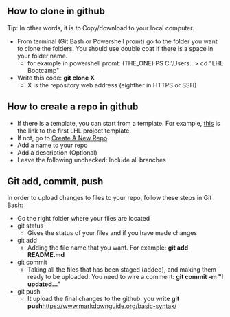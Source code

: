## How to clone in github 
Tip: In other words, it is to Copy/download to your local computer.
- From terminal (Git Bash or Powershell promt) go to the folder you want to clone the folders. You should use double coat if there is a space in your folder name. 
    - for example in powershell promt: (THE_ONE) PS C:\Users\...> cd "LHL Bootcamp"
- Write this code: **git clone X**
    - X is the repository web address (eighther in HTTPS or SSH)

## How to create a repo in github
- If there is a template, you can start from a template. For example, [this](https://github.com/lighthouse-labs/Final-Project-SQL/generate) is the link to the first LHL project template.
- If not, go to [Create A New Repo](github.com/new)
- Add a name to your repo
- Add a description (Optional)
- Leave the following unchecked: Include all branches

## Git add, commit, push
In order to upload changes to files to your repo, follow these steps in Git Bash:
- Go the right folder where your files are located
- git status
    - Gives the status of your files and if you have made changes
- git add
    - Adding the file name that you want. For example: **git add README.md**
- git commit
    - Taking all the files that has been staged (added), and making them ready to be uploaded. You need to wire a comment: **git commit -m "I updated..."**
- git push 
    - It upload the final changes to the github: you write **git push**https://www.markdownguide.org/basic-syntax/



